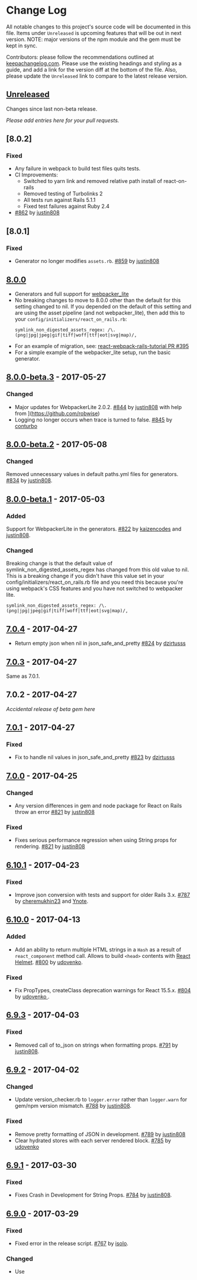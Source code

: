 # Change Log
All notable changes to this project's source code will be documented in this file. Items under `Unreleased` is upcoming features that will be out in next version. NOTE: major versions of the npm module and the gem must be kept in sync.

Contributors: please follow the recommendations outlined at [keepachangelog.com](http://keepachangelog.com/). Please use the existing headings and styling as a guide, and add a link for the version diff at the bottom of the file. Also, please update the `Unreleased` link to compare to the latest release version.

## [Unreleased]
Changes since last non-beta release.

*Please add entries here for your pull requests.*

## [8.0.2]
### Fixed
- Any failure in webpack to build test files quits tests. 
- CI Improvements: 
  - Switched to yarn link and removed relative path install of react-on-rails
  - Removed testing of Turbolinks 2
  - All tests run against Rails 5.1.1
  - Fixed test failures against Ruby 2.4
- [#862](https://github.com/shakacode/react_on_rails/pull/862) by [justin808](https://github.com/justin808)

## [8.0.1]
### Fixed
- Generator no longer modifies `assets.rb`. [#859](https://github.com/shakacode/react_on_rails/pull/859) by [justin808](https://github.com/justin808)

## [8.0.0]
- Generators and full support for [webpacker_lite](https://github.com/shakacode/webpacker_lite)
- No breaking changes to move to 8.0.0 other than the default for this setting changed to nil. If you depended on the default of this setting and are using the asset pipeline (and not webpacker_lite), then add this to your `config/initializers/react_on_rails.rb`:
  ```
  symlink_non_digested_assets_regex: /\.(png|jpg|jpeg|gif|tiff|woff|ttf|eot|svg|map)/,
  ```
- For an example of migration, see: [react-webpack-rails-tutorial PR #395](https://github.com/shakacode/react-webpack-rails-tutorial/pull/395)
- For a simple example of the webpacker_lite setup, run the basic generator.

## [8.0.0-beta.3] - 2017-05-27
### Changed
- Major updates for WebpackerLite 2.0.2. [#844](https://github.com/shakacode/react_on_rails/pull/845) by [justin808](https://github.com/justin808) with help from ](https://github.com/robwise)
- Logging no longer occurs when trace is turned to false. [#845](https://github.com/shakacode/react_on_rails/pull/845) by [conturbo](https://github.com/Conturbo)
                               
## [8.0.0-beta.2] - 2017-05-08

### Changed
Removed unnecessary values in default paths.yml files for generators. [#834](https://github.com/shakacode/react_on_rails/pull/834) by [justin808](https://github.com/justin808).

## [8.0.0-beta.1] - 2017-05-03

### Added
Support for WebpackerLite in the generators. [#822](https://github.com/shakacode/react_on_rails/pull/822) by [kaizencodes](https://github.com/kaizencodes) and [justin808](https://github.com/justin808).

### Changed
Breaking change is that the default value of symlink_non_digested_assets_regex has changed from this
old value to nil. This is a breaking change if you didn't have this value set in your
config/initializers/react_on_rails.rb file and you need this because you're using webpack's CSS
features and you have not switched to webpacker lite.

```
symlink_non_digested_assets_regex: /\.(png|jpg|jpeg|gif|tiff|woff|ttf|eot|svg|map)/,
```

## [7.0.4] - 2017-04-27
- Return empty json when nil in json_safe_and_pretty [#824](https://github.com/shakacode/react_on_rails/pull/824) by [dzirtusss](https://github.com/dzirtusss)

## [7.0.3] - 2017-04-27
Same as 7.0.1.

## 7.0.2 - 2017-04-27
*Accidental release of beta gem here*

## [7.0.1] - 2017-04-27
### Fixed
- Fix to handle nil values in json_safe_and_pretty [#823](https://github.com/shakacode/react_on_rails/pull/823) by [dzirtusss](https://github.com/dzirtusss)

## [7.0.0] - 2017-04-25
### Changed
- Any version differences in gem and node package for React on Rails throw an error [#821](https://github.com/shakacode/react_on_rails/pull/821) by [justin808](https://github.com/justin808)

### Fixed
- Fixes serious performance regression when using String props for rendering. [#821](https://github.com/shakacode/react_on_rails/pull/821) by [justin808](https://github.com/justin808)

## [6.10.1] - 2017-04-23
### Fixed
- Improve json conversion with tests and support for older Rails 3.x. [#787](https://github.com/shakacode/react_on_rails/pull/787) by [cheremukhin23](https://github.com/cheremukhin23) and [Ynote](https://github.com/Ynote).

## [6.10.0] - 2017-04-13

### Added
- Add an ability to return multiple HTML strings in a `Hash` as a result of `react_component` method call. Allows to build `<head>` contents with [React Helmet](https://github.com/nfl/react-helmet). [#800](https://github.com/shakacode/react_on_rails/pull/800) by [udovenko](https://github.com/udovenko).

### Fixed
- Fix PropTypes, createClass deprecation warnings for React 15.5.x. [#804](https://github.com/shakacode/react_on_rails/pull/804) by [udovenko ](https://github.com/udovenko).

## [6.9.3] - 2017-04-03

### Fixed
- Removed call of to_json on strings when formatting props. [#791](https://github.com/shakacode/react_on_rails/pull/791) by [justin808](https://github.com/justin808).

## [6.9.2] - 2017-04-02

### Changed
- Update version_checker.rb to `logger.error` rather than `logger.warn` for gem/npm version mismatch. [#788](https://github.com/shakacode/react_on_rails/issues/788) by [justin808](https://github.com/justin808).

### Fixed
- Remove pretty formatting of JSON in development. [#789](https://github.com/shakacode/react_on_rails/pull/789) by [justin808](https://github.com/justin808)
- Clear hydrated stores with each server rendered block. [#785](https://github.com/shakacode/react_on_rails/pull/785) by [udovenko](https://github.com/udovenko)

## [6.9.1] - 2017-03-30

### Fixed
- Fixes Crash in Development for String Props. [#784](https://github.com/shakacode/react_on_rails/issues/784) by [justin808](https://github.com/justin808).

## [6.9.0] - 2017-03-29

### Fixed
- Fixed error in the release script. [#767](https://github.com/shakacode/react_on_rails/issues/767) by [isolo](https://github.com/isolo).

### Changed
- Use <script type="application/json"> for props and store instead of hidden div. [#775] (https://github.com/shakacode/react_on_rails/pull/775) by [cheremukhin23](https://github.com/cheremukhin23).

### Added
- Add option to specify i18n_yml_dir in order to include only subset of locale files when generating translations.js & default.js for react-intl.
[#777](https://github.com/shakacode/react_on_rails/pull/777) by [danijel](https://github.com/danijel).

## [6.8.2] - 2017-03-24
### Fixed
- Change webpack output path to absolute and update webpack to version ^2.3.1. [#771](https://github.com/shakacode/react_on_rails/pull/771) by [cheremukhin23](https://github.com/cheremukhin23).

## [6.8.1] - 2017-03-21
### Fixed
- Fixed error "The node you're attempting to unmount was rendered by another copy of React." [#706](https://github.com/shakacode/react_on_rails/issues/706) when navigating to cached page using Turbolinks  [#763](https://github.com/shakacode/react_on_rails/pull/763) by [szyablitsky](https://github.com/szyablitsky).

## [6.8.0] - 2017-03-06
## Added
- Converted to Webpack v2 for generators, tests, and all example code. [#742](https://github.com/shakacode/react_on_rails/pull/742) by [justin808](https://github.com/justin808).

## [6.7.2] - 2017-03-05
### Improved
- Improve i18n Integration with a better error message if the value of the i18n directory is invalid. [#748](https://github.com/shakacode/react_on_rails/pull/748) by [justin808](https://github.com/justin808).

## [6.7.1] - 2017-02-28
No changes other than a test fix.

## [6.7.0] - 2017-02-28

### IMPORTANT
- If you installed 6.6.0, you will need to comment out the line matching i18n_dir unless you are using this feature. 6.7.1 will give you an error like:

```
Errno::ENOENT: No such file or directory @ rb_sysopen - /tmp/build_1444a5bb9dd16ddb2561c7aff40f0fc7/my-app-816d31e9896edd90cecf1402acd002c724269333/client/app/libs/i18n/translations.js
```

Commenting out this line addresses the issue:

```
config.i18n_dir = Rails.root.join("client", "app", "libs", "i18n")
```

### Added
- Allow using rake task to generate javascript locale files. The test helper automatically creates the localization files when needed. [#717](https://github.com/shakacode/react_on_rails/pull/717) by [JasonYCHuang](https://github.com/JasonYCHuang).

### Fixed
- Upgrade Rails to 4.2.8 to fix security vulnerabilities in 4.2.5. [#735](https://github.com/shakacode/react_on_rails/pull/735) by [hrishimittal](https://github.com/hrishimittal).
- Fix spec failing due to duplicate component. [#734](https://github.com/shakacode/react_on_rails/pull/734) by [hrishimittal](https://github.com/hrishimittal).

## [6.6.0] - 2017-02-18
### Added
- Switched to yarn! [#715](https://github.com/shakacode/react_on_rails/pull/715) by [squadette](https://github.com/squadette).

## [6.5.1] - 2017-02-11
### Fixed
- Allow using gem without sprockets. [#671](https://github.com/shakacode/react_on_rails/pull/671) by [fc-arny](https://github.com/fc-arny).
- Fixed issue [#706](https://github.com/shakacode/react_on_rails/issues/706) with "flickering" components when they are unmounted too early [#709](https://github.com/shakacode/react_on_rails/pull/709) by [szyablitsky](https://github.com/szyablitsky).
- Small formatting fix for errors [#703](https://github.com/shakacode/react_on_rails/pull/703) by [justin808](https://github.com/justin808).

## [6.5.0] - 2017-01-31
### Added
- Allow generator function to return Object with property `renderedHtml` (already could return Object with props `redirectLocation, error`) rather than a React component or a function that returns a React component. One reason to use a generator function is that sometimes in server rendering, specifically with React Router v4, you need to return the result of calling ReactDOMServer.renderToString(element). [#689](https://github.com/shakacode/react_on_rails/issues/689) by [justin808](https://github.com/justin808).

### Fixed
- Fix incorrect "this" references of Node.js SSR [#690](https://github.com/shakacode/react_on_rails/issues/689) by [nostophilia](https://github.com/nostophilia).

## [6.4.2] - 2017-01-17
### Fixed
- Added OS detection for install generator, system call for Windows and unit-tests for it. [#666](https://github.com/shakacode/react_on_rails/pull/666) by [GeorgeGorbanev](https://github.com/GeorgeGorbanev).

## [6.4.1] - 2017-1-17
No changes.

## [6.4.0] - 2017-1-12

### Possible Breaking Change
- Since foreman is no longer a dependency of the React on Rails gem, please run `gem install foreman`. If you are using rvm, you may wish to run `rvm @global do gem install foreman` to install foreman for all your gemsets.

### Fixed
- Removed foreman as a dependency. [#678](https://github.com/shakacode/react_on_rails/pull/678) by [x2es](https://github.com/x2es).

### Added
- Automatically generate __i18n__ javascript files for `react-intl` when the serve starts up. [#642](https://github.com/shakacode/react_on_rails/pull/642) by [JasonYCHuang](https://github.com/JasonYCHuang).

## [6.3.5] - 2017-1-6
### Fixed
- The redux generator now creates a HelloWorld component that uses redux rather than local state. [#669](https://github.com/shakacode/react_on_rails/issues/669) by [justin808](https://github.com/justin808).

## [6.3.4] - 2016-12-25
##### Fixed
- Disable Turbolinks support when not supported. [#650](https://github.com/shakacode/react_on_rails/pull/650) by [ka2n](https://github.com/ka2n).

## [6.3.3] - 2016-12-25
##### Fixed
- By using the hook on `turbolinks:before-visit` to unmount the components, we can ensure that components are unmounted even when Turbolinks cache is disabled. Previously, we used `turbolinks:before-cache` event hook. [#644](https://github.com/shakacode/react_on_rails/pull/644) by [volkanunsal](https://github.com/volkanunsal).
- Added support for Ruby 2.0 [#651](https://github.com/shakacode/react_on_rails/pull/651) by [bbonamin](https://github.com/bbonamin).

## [6.3.2] - 2016-12-5
##### Fixed
- The `react_component` method was raising a `NameError` when `ReactOnRailsHelper` was included in a plain object. [#636](https://github.com/shakacode/react_on_rails/pull/636) by [jtibbertsma](https://github.com/jtibbertsma).
- "Node parse error" for node server rendering. [#641](https://github.com/shakacode/react_on_rails/pull/641) by [alleycat-at-git](https://github.com/alleycat-at-git) and [rocLv](https://github.com/rocLv)
- Better error handling when the react-on-rails node package entry is missing.[#602](https://github.com/shakacode/react_on_rails/pull/602) by [benjiwheeler](https://github.com/benjiwheeler).

## [6.3.1] - 2016-11-30
##### Changed
- Improved generator post-install help messages. [#631](https://github.com/shakacode/react_on_rails/pull/631) by [justin808](https://github.com/justin808).

## [6.3.0] - 2016-11-30
##### Changed
- Modified register API to allow registration of renderers, allowing a user to manually render their app to the DOM. This allows for code splitting and deferred loading. [#581](https://github.com/shakacode/react_on_rails/pull/581) by [jtibbertsma](https://github.com/jtibbertsma).

- Updated Basic Generator & Linters. Examples are simpler. [#624](https://github.com/shakacode/react_on_rails/pull/624) by [Judahmeek](https://github.com/Judahmeek).

- Slight improvement to the 'no hydrated stores' error. [#605](https://github.com/shakacode/react_on_rails/pull/605) by [cookiefission](https://github.com/cookiefission).

- Don't assume ActionMailer is available. [#608](https://github.com/shakacode/react_on_rails/pull/608) by [tuzz](https://github.com/tuzz).

## [6.2.1] - 2016-11-19
- Removed unnecesary passing of context in the HelloWorld Container example and basic generator. [#612](https://github.com/shakacode/react_on_rails/pull/612) by [justin808](https://github.com/justin808)

- Turbolinks 5 bugfix to use `before-cache`, not `before-render`. [#611](https://github.com/shakacode/react_on_rails/pull/611) by [volkanunsal](https://github.com/volkanunsal).

## [6.2.0] - 2016-11-19
##### Changed
- Updated the generator templates to reflect current best practices, especially for the redux version. [#584](https://github.com/shakacode/react_on_rails/pull/584) by [nostophilia](https://github.com/nostophilia).

## [6.1.2] - 2016-10-24
##### Fixed
- Added compatibility with older manifest.yml files produced by Rails 3 Sprockets when symlinking digested assets during precompilation [#566](https://github.com/shakacode/react_on_rails/pull/566) by [etripier](https://github.com/etripier).

## [6.1.1] - 2016-09-09
##### Fixed
- React on Rails was incorrectly failing to create symlinks when a file existed in the location for the new symlink. [#491](https://github.com/shakacode/react_on_rails/pull/541) by [robwise ](https://github.com/robwise) and [justin808](https://github.com/justin808).

## [6.1.0] - 2016-08-21

##### Added
- Node option for installer added as alternative for server rendering [#469](https://github.com/shakacode/react_on_rails/pull/469) by [jbhatab](https://github.com/jbhatab).
- Server rendering now supports contexts outside of browser rendering, such as ActionMailer templates [#486](https://github.com/shakacode/react_on_rails/pull/486) by [eacaps](https://github.com/eacaps).
- Added authenticityToken() and authenticityHeaders() javascript helpers for easier use when working with CSRF protection tag generated by Rails [#517](https://github.com/shakacode/react_on_rails/pull/517) by [dzirtusss](https://github.com/dzirtusss).
- Updated JavaScript error handling on the client side. Errors in client rendering now pass through to the browser [#521](https://github.com/shakacode/react_on_rails/pull/521) by [dzirtusss](https://github.com/dzirtusss).

##### Fixed
- React on Rails now correctly parses single-digit version strings from package.json [#491](https://github.com/shakacode/react_on_rails/pull/491) by [samphilipd ](https://github.com/samphilipd).
- Fixed assets symlinking to correctly use filenames with spaces. Begining in [#510](https://github.com/shakacode/react_on_rails/pull/510), ending in [#513](https://github.com/shakacode/react_on_rails/pull/513) by [dzirtusss](https://github.com/dzirtusss).
- Check encoding of request's original URL and force it to UTF-8 [#527](https://github.com/shakacode/react_on_rails/pull/527) by [lucke84](https://github.com/lucke84)

## [6.0.5] - 2016-07-11
##### Added
- Added better error messages to avoid issues with shared redux stores [#470](https://github.com/shakacode/react_on_rails/pull/470) by by [justin808](https://github.com/justin808).

## [6.0.4] - 2016-06-13
##### Fixed
- Added polyfill for clearTimeout which is used by babel-polyfill [#451](https://github.com/shakacode/react_on_rails/pull/451) by [martyphee](https://github.com/martyphee)

## [6.0.3] - 2016-06-07
##### Fixed
- Added assets symlinking support on Heroku [#446](https://github.com/shakacode/react_on_rails/pull/446) by [Alexey Karasev](https://github.com/alleycat-at-git).

## [6.0.2] - 2016-06-06
##### Fixed
- Fix colisions in ids of DOM nodes generated by `react_component` by indexing in using an UUID rather than an auto-increment value. This means that it should be overriden using the `id` parameter of `react_component` if one wants to generate a predictable id (_e.g._ for testing purpose). See [Issue #437](https://github.com/shakacode/react_on_rails/issues/437). Fixed in [#438](https://github.com/shakacode/react_on_rails/pull/438) by [Michael Baudino](https://github.com/michaelbaudino).

## [6.0.1] - 2016-05-27
##### Fixed
- Allow for older version of manifest.json for older versions of sprockets. See [Issue #435](https://github.com/shakacode/react_on_rails/issues/435). Fixed in [#436](https://github.com/shakacode/react_on_rails/pull/436) by [alleycat-at-git](https://github.com/alleycat-at-git).

## [6.0.0] - 2016-05-25
##### Breaking Changes
- Added automatic compilation of assets at precompile is now done by ReactOnRails. Thus, you don't need to provide your own assets.rake file that does the precompilation.
  [#398](https://github.com/shakacode/react_on_rails/pull/398) by [robwise](https://github.com/robwise), [jbhatab](https://github.com/jbhatab), and [justin808](https://github.com/justin808).
- **Migration to v6**
  - Do not run the generator again if you've already run it.

  - See [shakacode/react-webpack-rails-tutorial/pull/287](https://github.com/shakacode/react-webpack-rails-tutorial/pull/287) for an    example of upgrading from v5.

  - To configure the asset compliation you can either
    1. Specify a `config/react_on_rails` setting for `npm_build_production_command` to be nil to turn this feature off.
    2. Specify the script command you want to run to build your production assets, and remove your assets.rake file.

  - If you are using the ReactOnRails test helper, then you will need to add the 'config.npm_build_test_command' to your config to tell react_on_rails what command to run when you run rspec.

- See [shakacode/react-webpack-rails-tutorial #287](https://github.com/shakacode/react-webpack-rails-tutorial/pull/287/files) for an upgrade example. The PR has a few comments on the upgrade.

Here is the addition to the generated config file:
```ruby
  # This configures the script to run to build the production assets by webpack. Set this to nil
  # if you don't want react_on_rails building this file for you.
  config.npm_build_production_command = "npm run build:production"

  # If you are using the ReactOnRails::TestHelper.configure_rspec_to_compile_assets(config)
  # with rspec then this controls what npm command is run
  # to automatically refresh your webpack assets on every test run.
  config.npm_build_test_command = "npm run build:test"
```

##### Fixed
- Fixed errors when server rendered props contain \u2028 or \u2029 characters [#375](https://github.com/shakacode/react_on_rails/pull/375) by [mariusandra](https://github.com/mariusandra)
- Fixed "too early unmount" which caused problems with Turbolinks 5 not updating the screen [#425](https://github.com/shakacode/react_on_rails/pull/425) by [szyablitsky](https://github.com/szyablitsky)

##### Added
- Experimental ability to use node.js process for server rendering. See [#380](https://github.com/shakacode/react_on_rails/pull/380) by [alleycat-at-git](https://github.com/alleycat-at-git).
- Non-digested version of assets in public folder [#413](https://github.com/shakacode/react_on_rails/pull/413) by [alleycat-at-git](https://github.com/alleycat-at-git).
- Cache client/node_modules directory to prevent Heroku from reinstalling all modules from scratch [#324](https://github.com/shakacode/react_on_rails/pull/324) by [modosc](https://github.com/modosc).
- ReactOnRails.reactOnRailsPageLoaded() is exposed in case one needs to call this manually and information on async script loading added. See [#315](https://github.com/shakacode/react_on_rails/pull/315) by [SqueezedLight](https://github.com/SqueezedLight).

##### Changed
- [#398](https://github.com/shakacode/react_on_rails/pull/398) by [robwise](https://github.com/robwise), [jbhatab](https://github.com/jbhatab), and [justin808](https://github.com/justin808) contains:
  - Only one webpack config is generated for server and client config. Package.json files were changed to reflect this.
  - Added npm_build_test_command to allow developers to change what npm command is automatically run from rspec.
- Replace URI with Addressable gem. See [#405](https://github.com/shakacode/react_on_rails/pull/405) by [lucke84](https://github.com/lucke84)

##### Removed
- [#398](https://github.com/shakacode/react_on_rails/pull/398) by [robwise](https://github.com/robwise), [jbhatab](https://github.com/jbhatab), and [justin808](https://github.com/justin808) contains:
  - Server rendering is no longer an option in the generator and is always accessible.
  - Removed lodash, jquery, and loggerMiddleware from the generated code.
  - Removed webpack watch check for test helper automatic compilation.

## [5.2.0] - 2016-04-08
##### Added
- Support for React 15.0 to react_on_rails. See [#379](https://github.com/shakacode/react_on_rails/pull/379) by [brucek](https://github.com/brucek).
- Support for Node.js server side rendering. See [#380](https://github.com/shakacode/react_on_rails/pull/380) by [alleycat](https://github.com/alleycat-at-git) and [doc](https://github.com/shakacode/react_on_rails/blob/master/docs/additional-reading/node-server-rendering.md)

##### Removed
- Generator removals to simplify installer. See [#364](https://github.com/shakacode/react_on_rails/pull/364) by [jbhatab](https://github.com/jbhatab).
  - Removed options for heroku, boostrap, and the linters from generator.
  - Removed install for the Webpack Dev Server, as we can now do hot reloading with Rails, so the complexity of this feature is not justified. Nevertheless, the setup of React on Rails still supports this setup, just not with the generator.
  - Documentation added for removed installer options.

## [5.1.1] - 2016-04-04
##### Fixed
- Security Fixes: Address failure to sanitize console messages when server rendering and displaying in the browser console. See [#366](https://github.com/shakacode/react_on_rails/pull/366) and [#370](https://github.com/shakacode/react_on_rails/pull/370) by [justin808](https://github.com/justin808)

##### Added
- railsContext includes the port number and a boolean if the code is being run on the server or client.

## [5.1.0] - 2016-04-03
##### Added
All 5.1.0 changes can be found in [#362](https://github.com/shakacode/react_on_rails/pull/362) by [justin808](https://github.com/justin808).
- Generator enhancements
  - Generator adds line to spec/rails_helper.rb so that running specs will ensure assets are compiled.
  - Other small changes to the generator including adding necessary npm scripts to allow React on Rails to build assets.
  - Npm modules updated for generator.
  - Added babel-runtime in to the client/package.json created.
- Server rendering
  - Added more diagnostics for server rendering.
  - Calls to setTimeout and setInterval are not logged for server rendering unless env TRACE_REACT_ON_RAILS is set to YES.
- Updated all project npm dependencies to latest.
- Update to node 5.10.0 for CI.
- Added babel-runtime as a peer dependency for the npm module.

## [5.0.0] - 2016-04-01

##### Added
- Added `railsContext`, an object which gets passed always as the second parameter to both react component and redux store generator functions, both for server and client rendering. This provides data like the current locale, the pathname, etc. The data values are customizable by a new configuration called `rendering_extension` where you can create a module with a method called `rendering_extension`. This allows you to add additional values to the Rails Context. Implement one static method called `custom_context(view_context)` and return a Hash. See [#345](https://github.com/shakacode/react_on_rails/pull/345) by [justin808](https://github.com/justin808)

##### Changed
- Previously, you could pass arbitrary additional html attributes to react_component. Now, you need to pass them in as a named parameter `html_options` to react_component.

##### Breaking Changes
- You must provide named attributes, including `props` for view helper `react_component`. See [this commit](https://github.com/shakacode/react-webpack-rails-tutorial/commit/a97fa90042cbe27be7fd7fa70b5622bfcf9c3673) for an example migration used for [www.reactrails.com](http://www.reactrails.com).

## [4.0.3] - 2016-03-17

##### Fixed
- `ReactOnRailsHelper#react_component`: Invalid deprecation message when called with only one paramter, the component name.

## [4.0.2] - 2016-03-17

##### Fixed
- `ReactOnRails::Controller#redux_store`: 2nd parameter changed to a named parameter `props` for consistency.

## [4.0.1] - 2016-03-16

##### Fixed
- Switched to `heroku buildpacks:set` syntax rather than using a `.buildpacks` file, which is deprecated. See [#319](https://github.com/shakacode/react_on_rails/pull/319) by [esauter5](https://github.com/esauter5). Includes both generator and doc updates.

## [4.0.0] - 2016-03-14

##### Added
- [spec/dummy](spec/dummy) is a full sample app of React on Rails techniques **including** the hot reloading of assets from Rails!
- Added helpers `env_stylesheet_link_tag` and `env_javascript_include_tag` to support hot reloading Rails. See the [README.md](./README.md) for more details and see the example application in `spec/dummy`. Also see how this is used in the [tutorial: application.html.erb](https://github.com/shakacode/react-webpack-rails-tutorial/blob/master/app%2Fviews%2Flayouts%2Fapplication.html.erb#L6)
- Added optional parameter for ReactOnRails.getStore(name, throwIfMissing = true) so that you can check if a store is defined easily.
- Added controller `module ReactOnRails::Controller`. Adds method `redux_store` to setup redux stores in the view.
- Added option `defer: true` for view helper `redux_store`. This allows the view helper to specify the props for store hydration, yet still render the props at the bottom of the view.
- Added view helper `redux_store_hydration_data` to render the props on the application's layout, near the bottom. This allows for the client hydration data to be parsed after the server rendering, which may result in a faster load time.
- The checker for outdated bundles before running tests will two configuration options: `generated_assets_dir` and `webpack_generated_files`.
- Better support for Turbolinks 5!
-	Fixed generator check of uncommitted code for foreign languages. See [#303](https://github.com/shakacode/react_on_rails/pull/303) by [nmatyukov](https://github.com/nmatyukov).
- Added several parameters used for ensuring webpack assets are built for running tests:
  - `config.generated_assets_dir`: Directory where your generated webpack assets go. You can have only **one** directory for this.
  - `config.webpack_generated_files`: List of files that will get created in the `generated_assets_dir`. The test runner helper will ensure these generated files are newer than any of the files in the client directory.

##### Changed
 - Generator default for webpack generated assets is now `app/assets/webpack` as we use this for both JavaScript and CSS generated assets.

##### Fixed
- The test runner "assets up to date checker" is greatly improved.
- Lots of doc updates!
- Improved the **spec/dummy** sample app so that it supports CSS modules, hot reloading, etc, and it can server as a template for a new ReactOnRails installation.

##### Breaking Changes
- Deprecated calling `redux_store(store_name, props)`. The API has changed. Use `redux_store(store_name, props: props, defer: false)` A new option called `defer` allows the rendering of store hydration at the bottom of the your layout.  Place `redux_store_hydration_data` on your layout.
- `config.server_bundle_js_file` has changed. The default value is now blank, meaning no server rendering. Addtionally, if you specify the file name, you should not include the path, as that should be specified in the `config.generated_assets_dir`.
- `config.generated_assets_dirs` has been renamed to `config.generated_assets_dir` (singular) and it only takes one directory.

## [3.0.6] - 2016-03-01
##### Fixed
-	Improved errors when registered store is not found. See [#301](https://github.com/shakacode/react_on_rails/pull/301) by [justin808](https://github.com/justin808).

## [3.0.5] - 2016-02-26
##### Fixed
-	Fixed error in linters rake file for generator. See [#299](https://github.com/shakacode/react_on_rails/pull/299) by [mpugach](https://github.com/mpugach).

## [3.0.4] - 2016-02-25
##### Fixed
- Updated CHANGELOG.md to include contributors for each PR.
-	Fixed config.server_bundle_js file value in generator to match generator setting of server rendering. See [#295](https://github.com/shakacode/react_on_rails/pull/295) by [aaronvb](https://github.com/aaronvb).

## [3.0.3] - 2016-02-21
##### Fixed
- Cleaned up code in `spec/dummy` to latest React and Redux APIs. See [#282](https://github.com/shakacode/react_on_rails/pull/282).
- Update generator messages with helpful information. See [#279](https://github.com/shakacode/react_on_rails/pull/279).
- Other small generated comment fixes and doc fixes.

## [3.0.2] - 2016-02-15
##### Fixed
- Fixed missing information in the helpful message after running the base install generator regarding how to run the node server with hot reloading support.

## [3.0.1] - 2016-02-15
##### Fixed
- Fixed several jscs linter issues.

## [3.0.0] - 2016-02-15
##### Fixed
- Fix Bootstrap Sass Append to Gemfile, missing new line. [#262](https://github.com/shakacode/react_on_rails/pull/262).

##### Added
- Added helper `redux_store` and associated JavaScript APIs that allow multiple React components to use the same store. Thus, you initialize the store, with props, separately from the components.
- Added forman to gemspec in case new dev does not have it globally installed. [#248](https://github.com/shakacode/react_on_rails/pull/248).
- Support for Turbolinks 5! [#270](https://github.com/shakacode/react_on_rails/pull/270).
- Added better error messages for `ReactOnRails.register()`. [#273](https://github.com/shakacode/react_on_rails/pull/273).

##### Breaking Change
- Calls to `react_component` should use a named argument of props. For example, change this:
  ```ruby
  <%= react_component("ReduxSharedStoreApp", {}, prerender: false, trace: true) %>
  ```

  to
  ```ruby
  <%= react_component("ReduxSharedStoreApp", props: {}, prerender: false, trace: true) %>
  ```
  You'll get a deprecation message to change this.
- Renamed `ReactOnRails.configure_rspec_to_compile_assets` to `ReactOnRails::TestHelper.configure_rspec_to_compile_assets`. The code has also been optimized to check for whether or not the compiled webpack bundles are up to date or not and will not run if not necessary. If you are using non-standard directories for your generated webpack assets (`app/assets/javascripts/generated` and `app/assets/stylesheets/generated`) or have additional directories you wish the helper to check, you need to update your ReactOnRails configuration accordingly. See [documentation](https://github.com/shakacode/react_on_rails/blob/master/docs/additional-reading/rspec_configuration.md) for how to do this.  [#253](https://github.com/shakacode/react_on_rails/pull/253).
- You have to call `ReactOnRails.register` to register react components. This was deprecated in v2. [#273](https://github.com/shakacode/react_on_rails/pull/273).

##### Migration Steps v2 to v3
- [spec/dummy/spec/rails_helper.rb](https://github.com/shakacode/react_on_rails/blob/master/spec%2Fdummy%2Fspec%2Frails_helper.rb#L36..38) for an example. Add this line to your `rails_helper.rb`:
```ruby
RSpec.configure do |config|
  # Ensure that if we are running js tests, we are using latest webpack assets
  ReactOnRails::TestHelper.configure_rspec_to_compile_assets(config)
```
- Change view helper calls to react_component to use the named param of `props`. See forum post [Using Regexp to update to ReactOnRails v3](http://forum.shakacode.com/t/using-regexp-to-update-to-reactonrails-v3/481).

## [2.3.0] - 2016-02-01
##### Added
- Added polyfills for `setInterval` and `setTimeout` in case other libraries expect these to exist.
- Added much improved debugging for errors in the server JavaScript webpack file.
- See [#244](https://github.com/shakacode/react_on_rails/pull/244/) for these improvements.

## [2.2.0] - 2016-01-29
##### Added
- New JavaScript API for debugging TurboLinks issues. Be sure to see [turbolinks docs](docs/additional-reading/turbolinks.md). `ReactOnRails.setOptions({ traceTurbolinks: true });`. Removed the file `debug_turbolinks` added in 2.1.1. See [#243](https://github.com/shakacode/react_on_rails/pull/243).

## [2.1.1] - 2016-01-28

##### Fixed
- Fixed regression where apps that were not using Turbolinks would not render components on page load.

##### Added
- `ReactOnRails.render` returns a virtualDomElement Reference to your React component's backing instance. See [#234](https://github.com/shakacode/react_on_rails/pull/234).
- `debug_turbolinks` helper for debugging turbolinks issues. See [turbolinks](docs/additional-reading/turbolinks.md).
- Enhanced regression testing for non-turbolinks apps. Runs all tests for dummy app with turbolinks both disabled and enabled.

## [2.1.0] - 2016-01-26
##### Added
- Added EnsureAssetsCompiled feature so that you do not accidentally run tests without properly compiling the JavaScript bundles. Add a line to your `rails_helper.rb` file to check that the latest Webpack bundles have been generated prior to running tests that may depend on your client-side code. See [docs](docs/additional-reading/rspec_configuration.md) for more detailed instructions. [#222](https://github.com/shakacode/react_on_rails/pull/222)
- Added [migration guide](https://github.com/shakacode/react_on_rails#migrate-from-react-rails) for migrating from React-Rails. [#219](https://github.com/shakacode/react_on_rails/pull/219)
- Added [React on Rails Doctrine](docs/doctrine.md) to docs. Discusses the project's motivations, conventions, and principles. [#220](https://github.com/shakacode/react_on_rails/pull/220)
- Added ability to skip `display:none` style in the generated content tag for a component. Some developers may want to disable inline styles for security reasons. See generated config [initializer file](lib/generators/react_on_rails/templates/base/base/config/initializers/react_on_rails.rb#L27) for example on setting `skip_display_none`. [#218](https://github.com/shakacode/react_on_rails/pull/218)

##### Changed
- Changed message when running the dev (a.k.a. "express" server). [#227](https://github.com/shakacode/react_on_rails/commit/543ae70254d0c7b477e2c92af86f40746e58a431)

##### Fixed
- Fixed handling of Turbolinks. Code was checking that Turbolinks was installed when it was not yet because some setups load Turbolinks after the bundles. The changes to the code will check if Turbolinks is installed after the page loaded event fires. Code was also added to allow easy debugging of Turbolinks, which should be useful when v5 of Turbolinks is released shortly. Details of how to configure Turbolinks with troubleshooting were added to docs/additional-reading/turbolinks.md. [#221](https://github.com/shakacode/react_on_rails/pull/221)
- Fixed issue with already initialized constant warning appearing when starting a Rails server [#226](https://github.com/shakacode/react_on_rails/pull/226)
- Fixed to make backwards compatible with Ruby v2.0 and updated all Ruby and Node dependencies.

---

## [2.0.2]
- Added better messages after generator runs. [#210](https://github.com/shakacode/react_on_rails/pull/210)

## [2.0.1]
- Fixed bug with version matching between gem and npm package.

## [2.0.0]
- Move JavaScript part of react_on_rails to npm package 'react-on-rails'.
- Converted JavaScript code to ES6! with tests!
- No global namespace pollution. ReactOnRails is the only global added.
- New API. Instead of placing React components on the global namespace, you instead call ReactOnRails.register, passing an object where keys are the names of your components:
```
import ReactOnRails from 'react-on-rails';
ReactOnRails.register({name: component});
```
Best done with Object destructing:
```
  import ReactOnRails from 'react-on-rails';
  ReactOnRails.register(
    {
      Component1,
      Component2
    }
  );
```
  Previously, you used
  ```
  window.Component1 = Component1;
  window.Component2 = Component2;
  ```
  This would pollute the global namespace. See details in the README.md for more information.
- Your jade template for the WebpackDevServer setup should use the new API:
```
  ReactOnRails.render(componentName, props, domNodeId);
```
  such as:
```
  ReactOnRails.render("HelloWorldApp", {name: "Stranger"}, 'app');
```
- All npm dependency libraries updated. Most notable is going to Babel 6.
- Dropped support for react 0.13.
- JS Linter uses ShakaCode JavaScript style: https://github.com/shakacode/style-guide-javascript
- Generators account these differences.

##### Migration Steps v1 to v2
[Example of upgrading](https://github.com/shakacode/react-webpack-rails-tutorial/commit/5b1b8698e8daf0f0b94e987740bc85ee237ef608)

1. Update the `react_on_rails` gem.
2. Remove `//= require react_on_rails` from any files such as `app/assets/javascripts/application.js`. This file comes from npm now.
3. Search you app for 'generator_function' and remove lines in layouts and rb files that contain it. Determination of a generator function is handled automatically.
4. Find your files where you registered client and server globals, and use the new ReactOnRails.register syntax. Optionally rename the files `clientRegistration.jsx` and `serverRegistration.jsx` rather than `Globals`.
5. Update your index.jade to use the new API `ReactOnRails.render("MyApp", !{props}, 'app');`
6. Update your webpack files per the example commit. Remove globally exposing React and ReactDom, as well as their inclusion in the `entry` section. These are automatically included now.
7. Run `cd client && npm i --save react-on-rails` to get react-on-rails into your `client/package.json`.
8. You should also update any other dependencies if possible to match up with the [react-webpack-rails-tutorial](https://github.com/shakacode/react-webpack-rails-tutorial/). This includes updating to Babel 6.
9. If you want to stick with Babel 5 for a bit, see [Issue #238](https://github.com/shakacode/react_on_rails/issues/238).

---

## [1.2.2]
##### Fixed
- Missing Lodash from generated package.json [#175](https://github.com/shakacode/react_on_rails/pull/175)
- Rails 3.2 could not run generators [#182](https://github.com/shakacode/react_on_rails/pull/182)
- Better placement of jquery_ujs dependency [#171](https://github.com/shakacode/react_on_rails/pull/171)
- Add more detailed description when adding --help option to generator [#161](https://github.com/shakacode/react_on_rails/pull/161)
- Lots of better docs.

## [1.2.0]
##### Added
- Support `--skip-bootstrap` or `-b` option for generator.
- Create examples tasks to test generated example apps.

##### Fixed
- Fix non-server rendering configuration issues.
- Fix application.js incorrect overwritten issue.
- Fix Gemfile dependencies.
- Fix several generator issues.

##### Removed
- Removed templates/client folder.

---

## [1.1.1] - 2015-11-28
##### Added
- Support for React Router.
- Error and redirect handling.
- Turbolinks support.

##### Fixed
- Fix several generator related issues.

[Unreleased]: https://github.com/shakacode/react_on_rails/compare/8.0.0...master
[8.0.0]: https://github.com/shakacode/react_on_rails/compare/7.0.4...8.0.0
[8.0.0-beta.3]: https://github.com/shakacode/react_on_rails/compare/8.0.0-beta.2...8.0.0-beta.3
[8.0.0-beta.2]: https://github.com/shakacode/react_on_rails/compare/8.0.0-beta.1...8.0.0-beta.2
[8.0.0-beta.1]: https://github.com/shakacode/react_on_rails/compare/7.0.4...8.0.0-beta.1
[7.0.4]: https://github.com/shakacode/react_on_rails/compare/7.0.3...7.0.4
[7.0.3]: https://github.com/shakacode/react_on_rails/compare/7.0.1...7.0.3
[7.0.1]: https://github.com/shakacode/react_on_rails/compare/7.0.0...7.0.1
[7.0.0]: https://github.com/shakacode/react_on_rails/compare/6.10.1...7.0.0
[6.10.1]: https://github.com/shakacode/react_on_rails/compare/6.10.0...6.10.1
[6.10.0]: https://github.com/shakacode/react_on_rails/compare/6.9.3...6.10.0
[6.9.3]: https://github.com/shakacode/react_on_rails/compare/6.9.1...6.9.3
[6.9.2]: https://github.com/shakacode/react_on_rails/compare/6.9.1...6.9.2
[6.9.1]: https://github.com/shakacode/react_on_rails/compare/6.8.2...6.9.1
[6.9.0]: https://github.com/shakacode/react_on_rails/compare/6.8.2...6.9.0
[6.8.2]: https://github.com/shakacode/react_on_rails/compare/6.8.1...6.8.2
[6.8.1]: https://github.com/shakacode/react_on_rails/compare/6.8.0...6.8.1
[6.8.0]: https://github.com/shakacode/react_on_rails/compare/6.7.2...6.8.0
[6.7.2]: https://github.com/shakacode/react_on_rails/compare/6.7.1...6.7.2
[6.7.1]: https://github.com/shakacode/react_on_rails/compare/6.7.0...6.7.1
[6.7.0]: https://github.com/shakacode/react_on_rails/compare/6.6.0...6.7.0
[6.6.0]: https://github.com/shakacode/react_on_rails/compare/6.5.1...6.6.0
[6.5.1]: https://github.com/shakacode/react_on_rails/compare/6.5.0...6.5.1
[6.5.0]: https://github.com/shakacode/react_on_rails/compare/6.4.2...6.5.0
[6.4.2]: https://github.com/shakacode/react_on_rails/compare/6.4.1...6.4.2
[6.4.1]: https://github.com/shakacode/react_on_rails/compare/6.4.0...6.4.1
[6.4.0]: https://github.com/shakacode/react_on_rails/compare/6.3.5...6.4.0
[6.3.5]: https://github.com/shakacode/react_on_rails/compare/6.3.4...6.3.5
[6.3.4]: https://github.com/shakacode/react_on_rails/compare/6.3.3...6.3.4
[6.3.3]: https://github.com/shakacode/react_on_rails/compare/6.3.2...6.3.3
[6.3.2]: https://github.com/shakacode/react_on_rails/compare/6.3.1...6.3.2
[6.3.1]: https://github.com/shakacode/react_on_rails/compare/6.3.0...6.3.1
[6.3.0]: https://github.com/shakacode/react_on_rails/compare/6.2.1...6.3.0
[6.2.1]: https://github.com/shakacode/react_on_rails/compare/6.2.0...6.2.1
[6.2.0]: https://github.com/shakacode/react_on_rails/compare/6.1.2...6.2.0
[6.1.2]: https://github.com/shakacode/react_on_rails/compare/6.1.1...6.1.2
[6.1.1]: https://github.com/shakacode/react_on_rails/compare/6.1.0...6.1.1
[6.1.0]: https://github.com/shakacode/react_on_rails/compare/6.0.5...6.1.0
[6.0.5]: https://github.com/shakacode/react_on_rails/compare/6.0.4...6.0.5
[6.0.4]: https://github.com/shakacode/react_on_rails/compare/6.0.3...6.0.4
[6.0.3]: https://github.com/shakacode/react_on_rails/compare/6.0.2...6.0.3
[6.0.2]: https://github.com/shakacode/react_on_rails/compare/6.0.1...6.0.2
[6.0.1]: https://github.com/shakacode/react_on_rails/compare/6.0.0...6.0.1
[6.0.0]: https://github.com/shakacode/react_on_rails/compare/5.2.0...6.0.0
[5.2.0]: https://github.com/shakacode/react_on_rails/compare/5.1.1...5.2.0
[5.1.1]: https://github.com/shakacode/react_on_rails/compare/5.1.0...5.1.1
[5.1.0]: https://github.com/shakacode/react_on_rails/compare/5.0.0...5.1.0
[5.0.0]: https://github.com/shakacode/react_on_rails/compare/4.0.3...5.0.0
[4.0.3]: https://github.com/shakacode/react_on_rails/compare/4.0.2...4.0.3
[4.0.2]: https://github.com/shakacode/react_on_rails/compare/4.0.1...4.0.2
[4.0.1]: https://github.com/shakacode/react_on_rails/compare/4.0.0...4.0.1
[4.0.0]: https://github.com/shakacode/react_on_rails/compare/3.0.6...4.0.0
[3.0.6]: https://github.com/shakacode/react_on_rails/compare/3.0.5...3.0.6
[3.0.5]: https://github.com/shakacode/react_on_rails/compare/3.0.4...3.0.5
[3.0.4]: https://github.com/shakacode/react_on_rails/compare/3.0.3...3.0.4
[3.0.3]: https://github.com/shakacode/react_on_rails/compare/3.0.2...3.0.3
[3.0.2]: https://github.com/shakacode/react_on_rails/compare/3.0.1...3.0.2
[3.0.1]: https://github.com/shakacode/react_on_rails/compare/3.0.0...3.0.1
[3.0.0]: https://github.com/shakacode/react_on_rails/compare/2.3.0...3.0.0
[2.3.0]: https://github.com/shakacode/react_on_rails/compare/2.2.0...2.3.0
[2.2.0]: https://github.com/shakacode/react_on_rails/compare/2.1.1...2.2.0
[2.1.1]: https://github.com/shakacode/react_on_rails/compare/v2.1.0...2.1.1
[2.1.0]: https://github.com/shakacode/react_on_rails/compare/v2.0.2...v2.1.0
[2.0.2]: https://github.com/shakacode/react_on_rails/compare/v2.0.1...v2.0.2
[2.0.1]: https://github.com/shakacode/react_on_rails/compare/v2.0.0...v2.0.1
[2.0.0]: https://github.com/shakacode/react_on_rails/compare/v1.2.2...v2.0.0
[1.2.2]: https://github.com/shakacode/react_on_rails/compare/v1.2.0...v1.2.2
[1.2.0]: https://github.com/shakacode/react_on_rails/compare/v1.1.0...v1.2.0
[1.1.1]: https://github.com/shakacode/react_on_rails/compare/v1.1.1...v1.0.0
